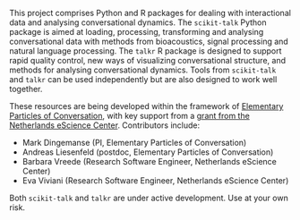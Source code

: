 This project comprises Python and R packages for dealing with interactional data and analysing conversational dynamics. The `scikit-talk` Python package is aimed at loading, processing, transforming and analysing conversational data with methods from bioacoustics, signal processing and natural language processing. The `talkr` R package is designed to support rapid quality control, new ways of visualizing conversational structure, and methods for analysing conversational dynamics. Tools from `scikit-talk` and `talkr` can be used independently but are also designed to work well together.

These resources are being developed within the framework of [Elementary Particles of Conversation](https://markdingemanse.net/elpaco/), with key support from a [grant from the Netherlands eScience Center](https://research-software-directory.org/projects/diversity-aware). Contributors include:
* Mark Dingemanse (PI, Elementary Particles of Conversation)
* Andreas Liesenfeld (postdoc, Elementary Particles of Conversation)
* Barbara Vreede (Research Software Engineer, Netherlands eScience Center)
* Eva Viviani (Research Software Engineer, Netherlands eScience Center)

Both `scikit-talk` and `talkr` are under active development. Use at your own risk.
